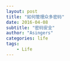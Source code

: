 ```yaml
---
layout: post
title: "如何管理众多密码"
date: 2016-04-08
subtitle: "密码安全"
author: "Asingers"
categories: life
tags:
	- Life
---
```



